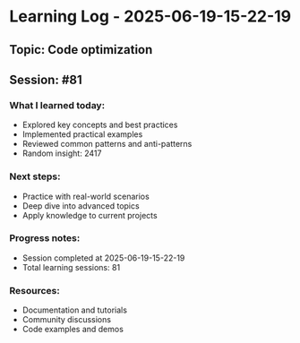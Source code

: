 # Learning Log - 2025-06-19-15-22-19

## Topic: Code optimization
## Session: #81

### What I learned today:
- Explored key concepts and best practices
- Implemented practical examples  
- Reviewed common patterns and anti-patterns
- Random insight: 2417

### Next steps:
- Practice with real-world scenarios
- Deep dive into advanced topics
- Apply knowledge to current projects

### Progress notes:
- Session completed at 2025-06-19-15-22-19
- Total learning sessions: 81

### Resources:
- Documentation and tutorials
- Community discussions
- Code examples and demos
